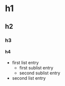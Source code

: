 # h1
## h2
### h3
#### h4
* first list entry
  *  first sublist entry
  *  second sublist entry
*  second list entry
